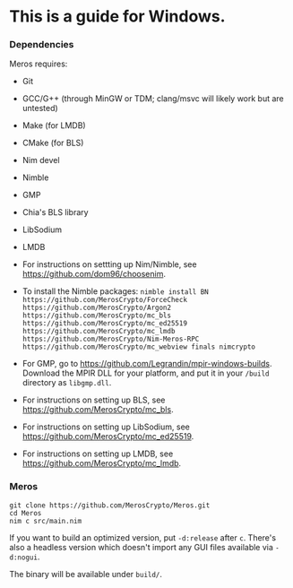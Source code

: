 # This is a guide for Windows.

### Dependencies

Meros requires:
- Git
- GCC/G++ (through MinGW or TDM; clang/msvc will likely work but are untested)
- Make (for LMDB)
- CMake (for BLS)

- Nim devel
- Nimble

- GMP
- Chia's BLS library
- LibSodium
- LMDB

- For instructions on settting up Nim/Nimble, see https://github.com/dom96/choosenim.
- To install the Nimble packages: `nimble install BN https://github.com/MerosCrypto/ForceCheck https://github.com/MerosCrypto/Argon2 https://github.com/MerosCrypto/mc_bls https://github.com/MerosCrypto/mc_ed25519 https://github.com/MerosCrypto/mc_lmdb https://github.com/MerosCrypto/Nim-Meros-RPC https://github.com/MerosCrypto/mc_webview finals nimcrypto`
- For GMP, go to https://github.com/Legrandin/mpir-windows-builds. Download the MPIR DLL for your platform, and put it in your `/build` directory as `libgmp.dll`.
- For instructions on setting up BLS, see https://github.com/MerosCrypto/mc_bls.
- For instructions on setting up LibSodium, see https://github.com/MerosCrypto/mc_ed25519.
- For instructions on setting up LMDB, see https://github.com/MerosCrypto/mc_lmdb.

### Meros

```
git clone https://github.com/MerosCrypto/Meros.git
cd Meros
nim c src/main.nim
```

If you want to build an optimized version, put `-d:release` after `c`. There's also a headless version which doesn't import any GUI files available via `-d:nogui`.

The binary will be available under `build/`.
